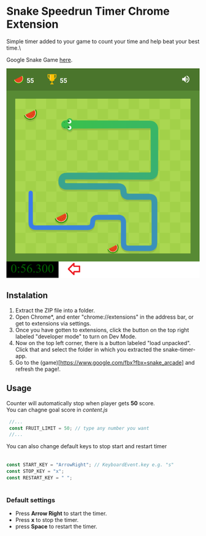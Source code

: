 # Snake Speedrun Timer Chrome Extension

Simple timer added to your game to count your time and help beat your best time.\

Google Snake Game [here](https://www.google.com/fbx?fbx=snake_arcade).

![preview](https://raw.githubusercontent.com/kubo550/game-speedrun-timer/master/snake-preview.png)

## Instalation 

 1. Extract the ZIP file into a folder.
 2. Open Chrome*, and enter "chrome://extensions" in the address bar, or get to extensions via settings.
 3. Once you have gotten to extensions, click the button on the top right labeled "developer mode" to turn on Dev Mode.
 4. Now on the top left corner, there is a button labeled "load unpacked". Click that and select the folder in which you extracted the snake-timer-app.
 5. Go to the (game)[https://www.google.com/fbx?fbx=snake_arcade] and refresh the page!.


## Usage

Counter will automatically stop when player gets **50** score. \
You can chagne goal score in *content.js* 

```javascript
 //...
 const FRUIT_LIMIT = 50; // type any number you want
 //...
```

You can also change default keys to stop start and restart timer 

```javascript

const START_KEY = "ArrowRight"; // KeyboardEvent.key e.g. "s"
const STOP_KEY = "x";
const RESTART_KEY = " ";
 
```

### Default settings

- Press **Arrow Right** to start the timer.
- Press **x** to stop the timer.
- press **Space** to restart the timer.
